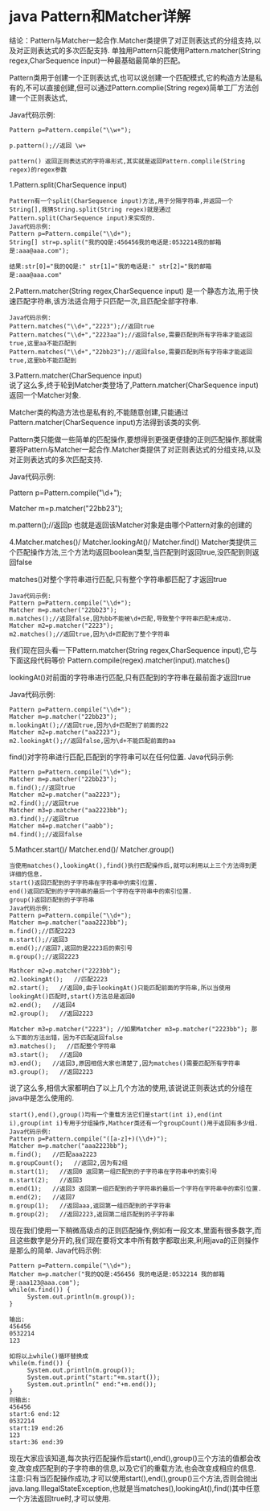 # java Pattern和Matcher详解

结论：Pattern与Matcher一起合作.Matcher类提供了对正则表达式的分组支持,以及对正则表达式的多次匹配支持. 单独用Pattern只能使用Pattern.matcher(String regex,CharSequence input)一种最基础最简单的匹配。

Pattern类用于创建一个正则表达式,也可以说创建一个匹配模式,它的构造方法是私有的,不可以直接创建,但可以通过Pattern.complie(String regex)简单工厂方法创建一个正则表达式, 

Java代码示例: 

```
Pattern p=Pattern.compile("\\w+"); 

p.pattern();//返回 \w+ 

pattern() 返回正则表达式的字符串形式,其实就是返回Pattern.complile(String regex)的regex参数 
```



1.Pattern.split(CharSequence input)  

```
Pattern有一个split(CharSequence input)方法,用于分隔字符串,并返回一个String[],我猜String.split(String regex)就是通过Pattern.split(CharSequence input)来实现的.  
Java代码示例:  
Pattern p=Pattern.compile("\\d+");  
String[] str=p.split("我的QQ是:456456我的电话是:0532214我的邮箱是:aaa@aaa.com");  

结果:str[0]="我的QQ是:" str[1]="我的电话是:" str[2]="我的邮箱是:aaa@aaa.com"    
```



2.Pattern.matcher(String regex,CharSequence input) 是一个静态方法,用于快速匹配字符串,该方法适合用于只匹配一次,且匹配全部字符串.  

```
Java代码示例:  
Pattern.matches("\\d+","2223");//返回true  
Pattern.matches("\\d+","2223aa");//返回false,需要匹配到所有字符串才能返回true,这里aa不能匹配到  
Pattern.matches("\\d+","22bb23");//返回false,需要匹配到所有字符串才能返回true,这里bb不能匹配到  
```



3.Pattern.matcher(CharSequence input)  
说了这么多,终于轮到Matcher类登场了,Pattern.matcher(CharSequence input)返回一个Matcher对象.  

Matcher类的构造方法也是私有的,不能随意创建,只能通过Pattern.matcher(CharSequence input)方法得到该类的实例. 

Pattern类只能做一些简单的匹配操作,要想得到更强更便捷的正则匹配操作,那就需要将Pattern与Matcher一起合作.Matcher类提供了对正则表达式的分组支持,以及对正则表达式的多次匹配支持. 

Java代码示例: 

Pattern p=Pattern.compile("\\d+"); 

Matcher m=p.matcher("22bb23"); 

m.pattern();//返回p 也就是返回该Matcher对象是由哪个Pattern对象的创建的 



 4.Matcher.matches()/ Matcher.lookingAt()/ Matcher.find() 
Matcher类提供三个匹配操作方法,三个方法均返回boolean类型,当匹配到时返回true,没匹配到则返回false 

matches()对整个字符串进行匹配,只有整个字符串都匹配了才返回true 

```
Java代码示例: 
Pattern p=Pattern.compile("\\d+"); 
Matcher m=p.matcher("22bb23"); 
m.matches();//返回false,因为bb不能被\d+匹配,导致整个字符串匹配未成功. 
Matcher m2=p.matcher("2223"); 
m2.matches();//返回true,因为\d+匹配到了整个字符串 
```

我们现在回头看一下Pattern.matcher(String regex,CharSequence input),它与下面这段代码等价 
Pattern.compile(regex).matcher(input).matches()   

lookingAt()对前面的字符串进行匹配,只有匹配到的字符串在最前面才返回true 

Java代码示例: 

```
Pattern p=Pattern.compile("\\d+"); 
Matcher m=p.matcher("22bb23"); 
m.lookingAt();//返回true,因为\d+匹配到了前面的22 
Matcher m2=p.matcher("aa2223"); 
m2.lookingAt();//返回false,因为\d+不能匹配前面的aa 
```



find()对字符串进行匹配,匹配到的字符串可以在任何位置. 
Java代码示例: 

```
Pattern p=Pattern.compile("\\d+"); 
Matcher m=p.matcher("22bb23"); 
m.find();//返回true 
Matcher m2=p.matcher("aa2223"); 
m2.find();//返回true 
Matcher m3=p.matcher("aa2223bb"); 
m3.find();//返回true 
Matcher m4=p.matcher("aabb"); 
m4.find();//返回false 
```



5.Mathcer.start()/ Matcher.end()/ Matcher.group() 

```
当使用matches(),lookingAt(),find()执行匹配操作后,就可以利用以上三个方法得到更详细的信息. 
start()返回匹配到的子字符串在字符串中的索引位置. 
end()返回匹配到的子字符串的最后一个字符在字符串中的索引位置. 
group()返回匹配到的子字符串 
Java代码示例: 
Pattern p=Pattern.compile("\\d+"); 
Matcher m=p.matcher("aaa2223bb"); 
m.find();//匹配2223 
m.start();//返回3 
m.end();//返回7,返回的是2223后的索引号 
m.group();//返回2223 
```



```
Mathcer m2=p.matcher("2223bb"); 
m2.lookingAt();   //匹配2223 
m2.start();   //返回0,由于lookingAt()只能匹配前面的字符串,所以当使用lookingAt()匹配时,start()方法总是返回0 
m2.end();   //返回4 
m2.group();   //返回2223 
```



```
Matcher m3=p.matcher("2223"); //如果Matcher m3=p.matcher("2223bb"); 那么下面的方法出错，因为不匹配返回false
m3.matches();   //匹配整个字符串 
m3.start();   //返回0
m3.end();   //返回3,原因相信大家也清楚了,因为matches()需要匹配所有字符串 
m3.group();   //返回2223
```

说了这么多,相信大家都明白了以上几个方法的使用,该说说正则表达式的分组在java中是怎么使用的. 

```
start(),end(),group()均有一个重载方法它们是start(int i),end(int i),group(int i)专用于分组操作,Mathcer类还有一个groupCount()用于返回有多少组. 
Java代码示例: 
Pattern p=Pattern.compile("([a-z]+)(\\d+)"); 
Matcher m=p.matcher("aaa2223bb"); 
m.find();   //匹配aaa2223 
m.groupCount();   //返回2,因为有2组 
m.start(1);   //返回0 返回第一组匹配到的子字符串在字符串中的索引号 
m.start(2);   //返回3 
m.end(1);   //返回3 返回第一组匹配到的子字符串的最后一个字符在字符串中的索引位置. 
m.end(2);   //返回7 
m.group(1);   //返回aaa,返回第一组匹配到的子字符串 
m.group(2);   //返回2223,返回第二组匹配到的子字符串 
```

  现在我们使用一下稍微高级点的正则匹配操作,例如有一段文本,里面有很多数字,而且这些数字是分开的,我们现在要将文本中所有数字都取出来,利用java的正则操作是那么的简单. 
Java代码示例: 

```
Pattern p=Pattern.compile("\\d+"); 
Matcher m=p.matcher("我的QQ是:456456 我的电话是:0532214 我的邮箱是:aaa123@aaa.com"); 
while(m.find()) { 
     System.out.println(m.group()); 
} 

输出: 
456456 
0532214 
123 

如将以上while()循环替换成 
while(m.find()) { 
     System.out.println(m.group()); 
     System.out.print("start:"+m.start()); 
     System.out.println(" end:"+m.end()); 
} 
则输出: 
456456 
start:6 end:12 
0532214 
start:19 end:26 
123 
start:36 end:39 
```

现在大家应该知道,每次执行匹配操作后start(),end(),group()三个方法的值都会改变,改变成匹配到的子字符串的信息,以及它们的重载方法,也会改变成相应的信息. 
注意:只有当匹配操作成功,才可以使用start(),end(),group()三个方法,否则会抛出java.lang.IllegalStateException,也就是当matches(),lookingAt(),find()其中任意一个方法返回true时,才可以使用.  